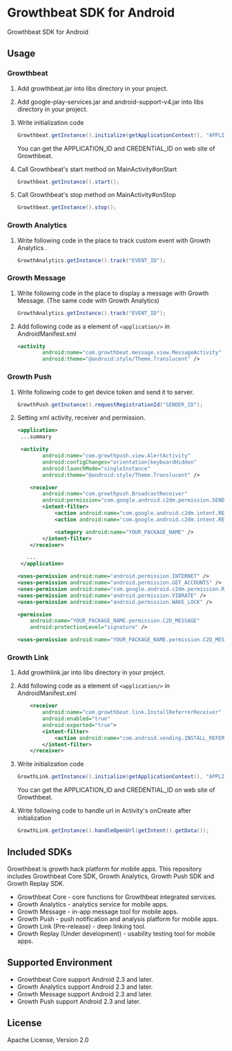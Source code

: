 # Growthbeat SDK for Android

Growthbeat SDK for Android

## Usage

### Growthbeat

1. Add growthbeat.jar into libs directory in your project.

1. Add google-play-services.jar and android-support-v4.jar into libs directory in your project. 

1. Write initialization code

	```java
	Growthbeat.getInstance().initialize(getApplicationContext(), "APPLICATION_ID", "CREDENTIAL_ID", BuildConfig.DEBUG);
	```

	You can get the APPLICATION_ID and CREDENTIAL_ID on web site of Growthbeat. 

1. Call Growthbeat's start method on MainActivity#onStart

	```java
	Growthbeat.getInstance().start();
	```

1. Call Growthbeat's stop method on MainActivity#onStop

	```java
	Growthbeat.getInstance().stop();
	```

### Growth Analytics

1. Write following code in the place to track custom event with Growth Analytics .

	```java
	GrowthAnalytics.getInstance().track("EVENT_ID");
	```
	
### Growth Message

1. Write following code in the place to display a message with Growth Message. (The same code with Growth Analytics)
	
	```java
	GrowthAnalytics.getInstance().track("EVENT_ID");
	```
	
1. Add following code as a element of `<application/>` in AndroidManifest.xml

	```xml
	<activity
            android:name="com.growthbeat.message.view.MessageActivity"
            android:theme="@android:style/Theme.Translucent" />
	```

### Growth Push

1. Write following code to get device token and send it to server.

	```java
	GrowthPush.getInstance().requestRegistrationId("SENDER_ID");
	```

1. Setting xml activity, receiver and permission.

	```xml
	<application>
	 ...summary

	 <activity
            android:name="com.growthpush.view.AlertActivity"
            android:configChanges="orientation|keyboardHidden"
            android:launchMode="singleInstance"
            android:theme="@android:style/Theme.Translucent" />

        <receiver
            android:name="com.growthpush.BroadcastReceiver"
            android:permission="com.google.android.c2dm.permission.SEND" >
            <intent-filter>
                <action android:name="com.google.android.c2dm.intent.RECEIVE" />
                <action android:name="com.google.android.c2dm.intent.REGISTRATION" />

                <category android:name="YOUR_PACKAGE_NAME" />
            </intent-filter>
        </receiver>

       ...
     </application>

    <uses-permission android:name="android.permission.INTERNET" />
    <uses-permission android:name="android.permission.GET_ACCOUNTS" />
    <uses-permission android:name="com.google.android.c2dm.permission.RECEIVE" />
    <uses-permission android:name="android.permission.VIBRATE" />
    <uses-permission android:name="android.permission.WAKE_LOCK" />

    <permission
        android:name="YOUR_PACKAGE_NAME.permission.C2D_MESSAGE"
        android:protectionLevel="signature" />

    <uses-permission android:name="YOUR_PACKAGE_NAME.permission.C2D_MESSAGE" />
	```

### Growth Link

1. Add growthlink.jar into libs directory in your project. 

1. Add following code as a element of `<application/>` in AndroidManifest.xml

	```xml
        <receiver
            android:name="com.growthbeat.link.InstallReferrerReceiver"
            android:enabled="true"
            android:exported="true">
            <intent-filter>
                <action android:name="com.android.vending.INSTALL_REFERRER" />
            </intent-filter>
        </receiver>
	```

1. Write initialization code

	```java
	GrowthLink.getInstance().initialize(getApplicationContext(), "APPLICATION_ID", "CREDENTIAL_ID");
	```

	You can get the APPLICATION_ID and CREDENTIAL_ID on web site of Growthbeat.
	
1. Write following code to handle url in Activity's onCreate after initialization

	```java
	GrowthLink.getInstance().handleOpenUrl(getIntent().getData());
	```
	
## Included SDKs

Growthbeat is growth hack platform for mobile apps. This repository includes Growthbeat Core SDK, Growth Analytics, Growth Push SDK and Growth Replay SDK.

* Growthbeat Core - core functions for Growthbeat integrated services.
* Growth Analytics - analytics service for mobile apps.
* Growth Message - in-app message tool for mobile apps.
* Growth Push - push notification and analysis platform for mobile apps.
* Growth Link (Pre-release) - deep linking tool.
* Growth Replay (Under development) - usability testing tool for mobile apps.


## Supported Environment

* Growthbeat Core support Android 2.3 and later.
* Growth Analytics support Android 2.3 and later.
* Growth Message support Android 2.3 and later.
* Growth Push support Android 2.3 and later.

## License

Apache License, Version 2.0
